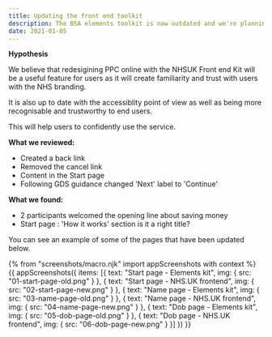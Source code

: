 ```yaml
---
title: Updating the front end toolkit
description: The BSA elements toolkit is now outdated and we're planning to move to the NHS Digital front end toolkit. 
date: 2021-01-05
---
```


**Hypothesis**

We believe that redesigining PPC online with the NHSUK Front end Kit will be a useful feature for users as it will create familiarity and trust with users with the NHS branding.

It is also up to date with the accessiblity point of view as well as being more recognisable and trustworthy to end users.

This will help users to confidently use the service.

**What we reviewed:**

* Created a back link
* Removed the cancel link
* Content in the Start page
* Following GDS guidance changed 'Next' label to 'Continue'

**What we found:**

* 2 participants welcomed the opening line about saving money
* Start page : 'How it works' section is it a right title?

You can see an example of some of the pages that have been updated below. 

{% from "screenshots/macro.njk" import appScreenshots with context %}
{{ appScreenshots({
  items: [{
      text: "Start page - Elements kit",
      img: { src: "01-start-page-old.png" }
    }, {
      text: "Start page - NHS.UK frontend",
      img: { src: "02-start-page-new.png" }
    }, {
      text: "Name page - Elements kit",
      img: { src: "03-name-page-old.png" }
    }, {
      text: "Name page - NHS.UK frontend",
      img: { src: "04-name-page-new.png" }
    }, {
      text: "Dob page - Elements kit",
      img: { src: "05-dob-page-old.png" }
    }, {
      text: "Dob page - NHS.UK frontend",
      img: { src: "06-dob-page-new.png" }
    }]
}) }}
